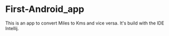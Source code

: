 # First-Android_app

This is an app to convert Miles to Kms and vice versa. It's build with the IDE Intellij.